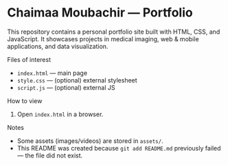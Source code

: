 # Chaimaa Moubachir — Portfolio

This repository contains a personal portfolio site built with HTML, CSS, and JavaScript. It showcases projects in medical imaging, web & mobile applications, and data visualization.

Files of interest
- `index.html` — main page
- `style.css` — (optional) external stylesheet
- `script.js` — (optional) external JS

How to view
1. Open `index.html` in a browser.

Notes
- Some assets (images/videos) are stored in `assets/`.
- This README was created because `git add README.md` previously failed — the file did not exist.
